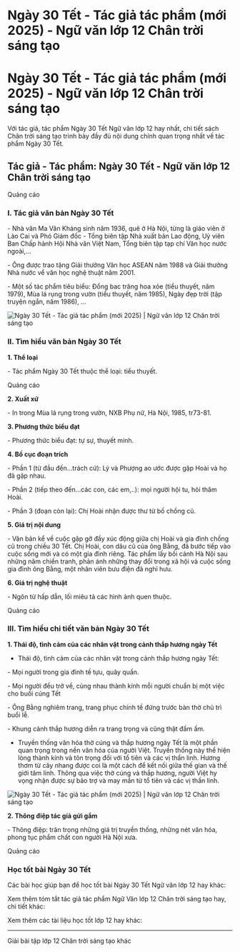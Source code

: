 # Ngày 30 Tết - Tác giả tác phẩm (mới 2025) - Ngữ văn lớp 12 Chân trời sáng tạo

# Ngày 30 Tết - Tác giả tác phẩm (mới 2025) - Ngữ văn lớp 12 Chân trời sáng tạo

Với tác giả, tác phẩm Ngày 30 Tết Ngữ văn lớp 12 hay nhất, chi tiết sách Chân trời sáng tạo trình bày đầy đủ nội dung chính quan trọng nhất về tác phẩm Ngày 30 Tết.

## Tác giả - Tác phẩm: Ngày 30 Tết - Ngữ văn lớp 12 Chân trời sáng tạo

Quảng cáo

### **I. Tác giả văn bản Ngày 30 Tết**

\- Nhà văn Ma Văn Kháng sinh năm 1936, quê ở Hà Nội, từng là giáo viên ở Lào Cai và Phó Giám đốc - Tổng biên tập Nhà xuất bản Lao động, Uỷ viên Ban Chấp hành Hội Nhà văn Việt Nam, Tổng biên tập tạp chí Văn học nước ngoài,... 

\- Ông được trao tặng Giải thưởng Văn học ASEAN năm 1988 và Giải thưởng Nhà nước vể văn học nghệ thuật năm 2001. 

\- Một số tác phẩm tiêu biểu: Đổng bac trăng hoa xỏe (tiểu thuyết, năm 1979), Mùa lá rụng trong vườn (tiểu thuyết, năm 1985), Ngày đẹp trời (tập truyện ngắn, năm 1986), ...

![Ngày 30 Tết - Tác giả tác phẩm \(mới 2025\) | Ngữ văn lớp 12 Chân trời sáng tạo](https://vietjack.com/soan-van-lop-12-ct/images/tac-gia-tac-pham-ngay-30-tet-236220.PNG)

### **II. Tìm hiểu văn bản Ngày 30 Tết**

**1\. Thể loại**

\- Tác phẩm Ngày 30 Tết thuộc thể loại: tiểu thuyết.

Quảng cáo

**2\. Xuất xứ**

\- In trong Mùa lá rụng trong vườn, NXB Phụ nữ, Hà Nội, 1985, tr73-81.

**3\. Phương thức biểu đạt**

\- Phương thức biểu đạt: tự sự, thuyết minh.

**4\. Bố cục đoạn trích**

\- Phần 1 (từ đầu đến…trách cứ): Lý và Phượng ao ước được gặp Hoài và họ đã gặp nhau.

\- Phần 2 (tiếp theo đến…các con, các em,..): mọi người hội tu, hỏi thăm Hoài.

\- Phần 3 (đoạn còn lại): Chị Hoài nhận được thư từ bố chồng cũ.

**5\. Giá trị nội dung**

\- Văn bản kể về cuộc gặp gỡ đầy xúc động giữa chị Hoài và gia đình chồng cũ trong chiều 30 Tết. Chị Hoài, con dâu cũ của ông Bằng, đã bước tiếp vào cuộc sống mới và có một gia đình riêng. Tác phẩm lấy bối cảnh Hà Nội sau những năm chiến tranh, phản ánh những thay đổi trong xã hội và cuộc sống gia đình ông Bằng, một nhân viên bưu điện đã nghỉ hưu.

**6\. Giá trị nghệ thuật**

\- Ngôn từ hấp dẫn, lối miêu tả các hình ảnh quen thuộc.

Quảng cáo

### **III. Tìm hiểu chi tiết văn bản Ngày 30 Tết**

**1\. Thái độ, tình cảm của các nhân vật trong cảnh thắp hương ngày Tết**

* Thái độ, tình cảm của các nhân vật trong cảnh thắp hương ngày Tết:

\- Mọi người trong gia đình tề tựu, quây quần.

\- Mọi người đều trở về, cùng nhau thành kính mỗi người chuẩn bị một việc cho buổi cúng Tết

\- Ông Bằng nghiêm trang, trang phục chỉnh tề đứng trước bàn thờ chủ trì buổi lễ.

\- Khung cảnh thắp hương diễn ra trang trọng và cũng thật đầm ấm.

* Truyền thống văn hóa thờ cúng và thắp hương ngày Tết là một phần quan trọng trong nền văn hóa của người Việt. Truyền thống này thể hiện lòng thành kính và tôn trọng đối với tổ tiên và các vị thần linh. Hương thơm từ cây nhang được coi là một cách để kết nối giữa thế gian và thế giới tâm linh. Thông qua việc thờ cúng và thắp hương, người Việt hy vọng nhận được sự bảo trợ và may mắn từ tổ tiên và các vị thần linh.

![Ngày 30 Tết - Tác giả tác phẩm \(mới 2025\) | Ngữ văn lớp 12 Chân trời sáng tạo](https://vietjack.com/soan-van-lop-12-ct/images/tac-gia-tac-pham-ngay-30-tet-236221.PNG)

**2\. Thông điệp tác giả gửi gắm**

\- Thông điệp: trân trọng những giá trị truyền thống, những nét văn hóa, phong tục phẩm chất con người Hà Nội xưa.

Quảng cáo

### **Học tốt bài Ngày 30 Tết**

Các bài học giúp bạn để học tốt bài Ngày 30 Tết Ngữ văn lớp 12 hay khác:

Xem thêm tóm tắt tác giả tác phẩm Ngữ Văn lớp 12 Chân trời sáng tạo hay, chi tiết khác:

Xem thêm các tài liệu học tốt lớp 12 hay khác:

* * *

Giải bài tập lớp 12 Chân trời sáng tạo khác
